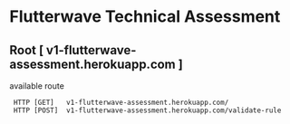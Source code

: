 # Flutterwave Technical Assessment 

## Root [ v1-flutterwave-assessment.herokuapp.com ]

available route
``` 
 HTTP [GET]   v1-flutterwave-assessment.herokuapp.com/
 HTTP [POST]  v1-flutterwave-assessment.herokuapp.com/validate-rule

 ```
